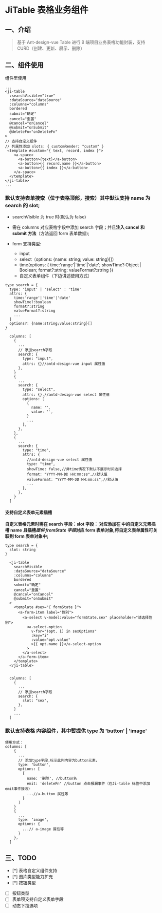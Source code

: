 # JiTable 表格业务组件

## 一、介绍

> 基于 Ant-design-vue Table 进行 B 端项目业务表格功能封装，支持 CURD（创建、更新、展示、删除）

## 二、组件使用

组件里使用

```
...
<ji-table
  :searchVisible="true"
  :dataSource="dataSource"
  :columns="columns"
  bordered
  submit="确定"
  cancel="重置"
  @cancel="onCancel"
  @submit="onSubmit"
  @deleteFn="onDeleteFn"
>
// 支持自定义组件
// 列属性添加 slots: { customRender: "custom" }
 <template #custom="{ text, record, index }">
    <a-space>
      <a-button>{text}</a-button>
      <a-button>{{ record.name }}</a-button>
      <a-button>{{ index }}</a-button>
    </a-space>
  </template>
</ji-table>
...

```

### 默认支持表单搜索（位于表格顶部，搜索）其中默认支持 name 为 search 的 slot;

- searchVisible 为 true 时(默认为 false)
- 需在 columns 对应表格字段中添加 search 字段；并且**注入 cancel 和 submit 方法**（方法返回 form 表单数据);

- form 支持类型:
  - input
  - select（options: {name: string; value: string}[]）
  - time(options: { time:'range'|'time'|'date'; showTime?:Object | Boolean; format?:string; valueFormat?:string })
  - 自定义表单组件（下边讲述使用方式）

```
type search = {
  type: 'input' | 'select' : 'time'
  attrs: {
    time:'range'|'time'|'date'
    showTime?:boolean
    format?:string
    valueFormat?:string
    ...
  }
  options?: {name:string;value:string}[]
}
```

```
  columns: [
    {
      ...
      // 添加search字段
      search: {
        type: "input",
        attrs: {}//antd-design-vue input 属性值
      },
    }
    {
      ...
      search: {
        type: "select",
        attrs: {},//antd-design-vue select 属性值
        options: [
          {
            name: '',
            value: '',
          }
          ...
        ],
      },
    },
    {
      ...
      search: {
        type: "time",
        attrs: {
          //antd-design-vue select 属性值
          type: "time",
          showTime: false,//非time情况下默认不展示时间选择
          format: "YYYY-MM-DD HH:mm:ss",//默认值
          valueFormat: "YYYY-MM-DD HH:mm:ss",//默认值
          ...
        },
      },
    }
  ]
```

#### 支持自定义表单元素插槽

**自定义表格元素时需在 search 字段：slot 字段： 对应添加在<ji-table> 中的自定义元素插槽 name**
**且插槽*提供 fromState 字段*对应 form 表单对象,将自定义表单属性可关联到 form 表单对象中;**

```
type search = {
  slot: string
}
```

```
  <ji-table
    searchVisible
    :dataSource="dataSource"
    :columns="columns"
    bordered
    submit="确定"
    cancel="重置"
    @cancel="onCancel"
    @submit="onSubmit"
  >
    <template #sex="{ formState }">
      <a-form-item label="性别">
        <a-select v-model:value="formState.sex" placeholder="请选择性别">
          <a-select-option
            v-for="(opt, i) in sexOptions"
            :key="i"
            :value="opt.value"
            >{{ opt.name }}</a-select-option
          >
        </a-select>
      </a-form-item>
    </template>
  </ji-table>


  columns: [
    {
      ...
      // 添加search字段
      search: {
        slot: "sex",
      },
    }
    ...
  ]
```

### 默认支持表格 内容组件，其中暂提供 type 为 'button' | 'image'

```
使用方式：
columns: [
    {
      ...
      // 添加type字段,标示此列内容为button元素，
      type: 'button',
      options: [
        {
          name: '删除', //button名
          emit: 'deleteFn' //button 点击报漏事件（在Ji-table 标签中添加emit事件接收）
          ...//a-button 属性等
        }
      ]
    }
    {
      ...
      type: 'image',
      options: {
        ...// a-image 属性等
      }
    },
  ]
```

## 三、TODO

- [*] 表格自定义组件支持
- [*] 图片类型能力扩充
- [*] 按钮类型
- [ ] 按钮类型
- [ ] 表单项支持自定义表单字段
- [ ] 动态下拉选项
